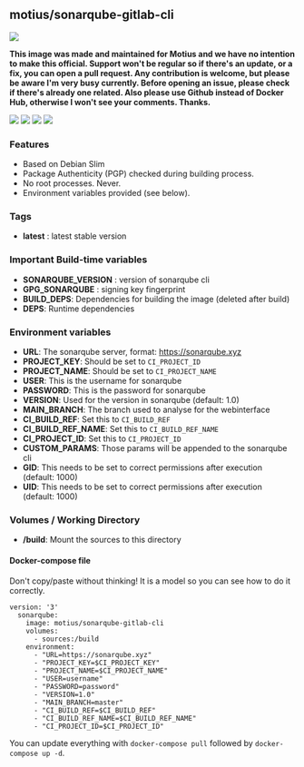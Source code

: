 ## motius/sonarqube-gitlab-cli
![](https://images.g2crowd.com/uploads/product/image/social_landscape/social_landscape_1489701790/sonarqube.jpg)

**This image was made and maintained for Motius and we have no intention to make this official. Support won't be regular so if there's an update, or a fix, you can open a pull request. Any contribution is welcome, but please be aware I'm very busy currently. Before opening an issue, please check if there's already one related. Also please use Github instead of Docker Hub, otherwise I won't see your comments. Thanks.**

[](https://img.shields.io/docker/pulls/motius/sonarqube-gitlab-cli.svg) ![](https://img.shields.io/github/commit-activity/y/motius/dockerfiles.svg) ![](https://img.shields.io/docker/automated/motius/sonarqube-gitlab-cli.svg) ![](https://img.shields.io/docker/build/motius/sonarqube-gitlab-cli.svg) ![](https://circleci.com/gh/motius/dockerfiles/tree/master.svg?style=shield)

### Features
- Based on Debian Slim
- Package Authenticity (PGP) checked during building process.
- No root processes. Never.
- Environment variables provided (see below).

### Tags
- **latest** : latest stable version

### Important Build-time variables
- **SONARQUBE_VERSION** : version of sonarqube cli
- **GPG_SONARQUBE** : signing key fingerprint
- **BUILD_DEPS**: Dependencies for building the image (deleted after build)
- **DEPS**: Runtime dependencies

### Environment variables
- **URL**: The sonarqube server, format: https://sonarqube.xyz
- **PROJECT_KEY**: Should be set to `CI_PROJECT_ID`
- **PROJECT_NAME**: Should be set to `CI_PROJECT_NAME`
- **USER**: This is the username for sonarqube
- **PASSWORD**: This is the password for sonarqube
- **VERSION**: Used for the version in sonarqube (default: 1.0)
- **MAIN_BRANCH**: The branch used to analyse for the webinterface
- **CI_BUILD_REF**: Set this to `CI_BUILD_REF`
- **CI_BUILD_REF_NAME**: Set this to `CI_BUILD_REF_NAME`
- **CI_PROJECT_ID**: Set this to `CI_PROJECT_ID`
- **CUSTOM_PARAMS**: Those params will be appended to the sonarqube cli
- **GID**: This needs to be set to correct permissions after execution (default: 1000)
- **UID**: This needs to be set to correct permissions after execution (default: 1000)

### Volumes / Working Directory
- **/build**: Mount the sources to this directory

#### Docker-compose file
Don't copy/paste without thinking! It is a model so you can see how to do it correctly.

```
version: '3'
  sonarqube:
    image: motius/sonarqube-gitlab-cli
    volumes:
      - sources:/build
    environment:
      - "URL=https://sonarqube.xyz"
      - "PROJECT_KEY=$CI_PROJECT_KEY"
      - "PROJECT_NAME=$CI_PROJECT_NAME"
      - "USER=username"
      - "PASSWORD=password"
      - "VERSION=1.0"
      - "MAIN_BRANCH=master"
      - "CI_BUILD_REF=$CI_BUILD_REF"
      - "CI_BUILD_REF_NAME=$CI_BUILD_REF_NAME"
      - "CI_PROJECT_ID=$CI_PROJECT_ID"

```

You can update everything with `docker-compose pull` followed by `docker-compose up -d`.
